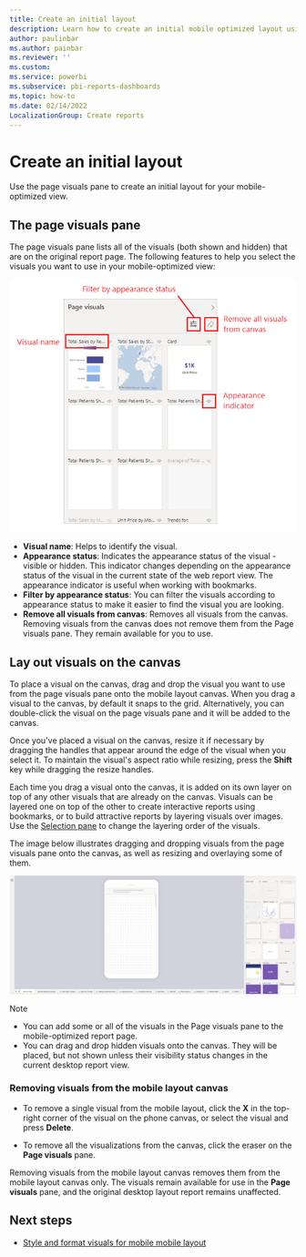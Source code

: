 ```yaml
---
title: Create an initial layout 
description: Learn how to create an initial mobile optimized layout using mobile layout view's page visuals pane.
author: paulinbar
ms.author: painbar
ms.reviewer: ''
ms.custom:
ms.service: powerbi
ms.subservice: pbi-reports-dashboards
ms.topic: how-to
ms.date: 02/14/2022
LocalizationGroup: Create reports
---
```


# Create an initial layout

Use the page visuals pane to create an initial layout for your mobile-optimized view.

## The page visuals pane

The page visuals pane lists all of the visuals (both shown and hidden) that are on the original report page. The following features to help you select the visuals you want to use in your mobile-optimized view:

![Screenshot of page visuals pane in Power B I mobile layout view.](media/power-bi-create-mobile-optimized-report-initial-layout/mobile-layout-page-visuals-pane.png)

* **Visual name**: Helps to identify the visual.
* **Appearance status**: Indicates the appearance status of the visual - visible or hidden. This indicator changes depending on the appearance status of the visual in the current state of the web report view. The appearance indicator is useful when working with bookmarks.
* **Filter by appearance status**: You can filter the visuals according to appearance status to make it easier to find the visual you are looking.
* **Remove all visuals from canvas**: Removes all visuals from the canvas. Removing visuals from the canvas does not remove them from the Page visuals pane. They remain available for you to use.

## Lay out visuals on the canvas

To place a visual on the canvas, drag and drop the visual you want to use from the page visuals pane onto the mobile layout canvas. When you drag a visual to the canvas, by default it snaps to the grid. Alternatively, you can double-click the visual on the page visuals pane and it will be added to the canvas.

Once you've placed a visual on the canvas, resize it if necessary by dragging the handles that appear around the edge of the visual when you select it. To maintain the visual's aspect ratio while resizing, press the **Shift** key while dragging the resize handles.

Each time you drag a visual onto the canvas, it is added on its own layer on top of any other visuals that are already on the canvas. Visuals can be layered one on top of the other to create interactive reports using bookmarks, or to build attractive reports by layering visuals over images. Use the [Selection pane](power-bi-create-mobile-optimized-report-order-layers.md) to change the layering order of the visuals.

The image below illustrates dragging and dropping visuals from the page visuals pane onto the canvas, as well as resizing and overlaying some of them.

![Animated image of drag and drop, resize, and overlay of visuals.](media/power-bi-create-mobile-optimized-report-initial-layout/desktop-mobile-layout-overlay-resize.gif)

>[!NOTE]
> * You can add some or all of the visuals in the Page visuals pane to the mobile-optimized report page.
> * You can drag and drop hidden visuals onto the canvas. They will be placed, but not shown unless their visibility status changes in the current desktop report view.

### Removing visuals from the mobile layout canvas

* To remove a single visual from the mobile layout, click the **X** in the top-right corner of the visual on the phone canvas, or select the visual and press **Delete**.

* To remove all the visualizations from the canvas, click the eraser on the **Page visuals** pane.

Removing visuals from the mobile layout canvas removes them from the mobile layout canvas only. The visuals remain available for use in the **Page visuals** pane, and the original desktop layout report remains unaffected.

## Next steps
* [Style and format visuals for mobile mobile layout](power-bi-create-mobile-optimized-report-format-visuals.md)